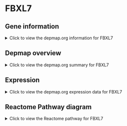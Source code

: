 <h1>FBXL7</h1>

<h2>Gene information</h2>
<details>
  <summary>Click to view the depmap.org information for FBXL7</summary>
  <p><a href="https://depmap.org/portal/gene/FBXL7?tab=about" target="_BLANK">Open page in a new tab...</a></p>
  <iframe src="https://depmap.org/portal/gene/FBXL7?tab=about" style="border:none;width:100%;height:800px"></iframe>
</details>

<h2>Depmap overview</h2>
<details>
  <summary>Click to view the depmap.org summary for FBXL7</summary>
  <p><a href="https://depmap.org/portal/gene/FBXL7?tab=overview" target="_BLANK">Open page in a new tab...</a></p>
  <iframe src="https://depmap.org/portal/gene/FBXL7?tab=overview" style="border:none;width:100%;height:800px"></iframe>
</details>

<h2>Expression</h2>
<details>
  <summary>Click to view the depmap.org expression data for FBXL7</summary>
  <p><a href="https://depmap.org/portal/gene/FBXL7?tab=characterization" target="_BLANK">Open page in a new tab...</a></p>
  <iframe src="https://depmap.org/portal/gene/FBXL7?tab=characterization" style="border:none;width:100%;height:800px"></iframe>
</details>



<h2>Reactome Pathway diagram</h2>
<details>
  <summary>Click to view the Reactome pathway for FBXL7</summary>
  <p><a href="https://reactome.org/PathwayBrowser/#/R-HSA-983168" target="_BLANK">Open page in a new tab...</a></p>
  <p>Antigen processing: Ubiquitination & Proteasome degradation</p>
<iframe src="https://reactome.org/PathwayBrowser/#/R-HSA-983168" style="border:none;width:100%;height:800px"></iframe>
</details>



